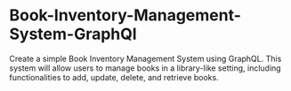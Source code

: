 # Book-Inventory-Management-System-GraphQl
Create a simple Book Inventory Management System using GraphQL. This system will allow users to manage books in a library-like setting, including functionalities to add, update, delete, and retrieve books.
